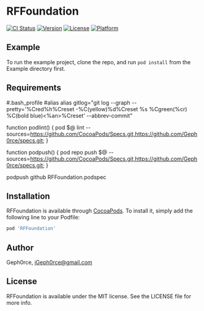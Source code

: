 # RFFoundation

[![CI Status](http://img.shields.io/travis/Geph0rce/RFFoundation.svg?style=flat)](https://travis-ci.org/Geph0rce/RFFoundation)
[![Version](https://img.shields.io/cocoapods/v/RFFoundation.svg?style=flat)](http://cocoapods.org/pods/RFFoundation)
[![License](https://img.shields.io/cocoapods/l/RFFoundation.svg?style=flat)](http://cocoapods.org/pods/RFFoundation)
[![Platform](https://img.shields.io/cocoapods/p/RFFoundation.svg?style=flat)](http://cocoapods.org/pods/RFFoundation)

## Example

To run the example project, clone the repo, and run `pod install` from the Example directory first.

## Requirements
#.bash_profile
#alias
alias gitlog="git log --graph --pretty='%Cred%h%Creset -%C(yellow)%d%Creset %s %Cgreen(%cr) %C(bold blue)<%an>%Creset' --abbrev-commit"

function podlint() { pod $@ lint --sources=https://github.com/CocoaPods/Specs.git,https://github.com/Geph0rce/specs.git; }

function podpush() { pod repo push $@ --sources=https://github.com/CocoaPods/Specs.git,https://github.com/Geph0rce/specs.git; }

podpush github RFFoundation.podspec

## Installation

RFFoundation is available through [CocoaPods](http://cocoapods.org). To install
it, simply add the following line to your Podfile:

```ruby
pod 'RFFoundation'
```

## Author

Geph0rce, iGeph0rce@gmail.com

## License

RFFoundation is available under the MIT license. See the LICENSE file for more info.
